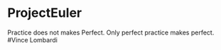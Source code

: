 # ProjectEuler
Practice does not makes Perfect.
Only perfect practice makes perfect.
#Vince Lombardi
